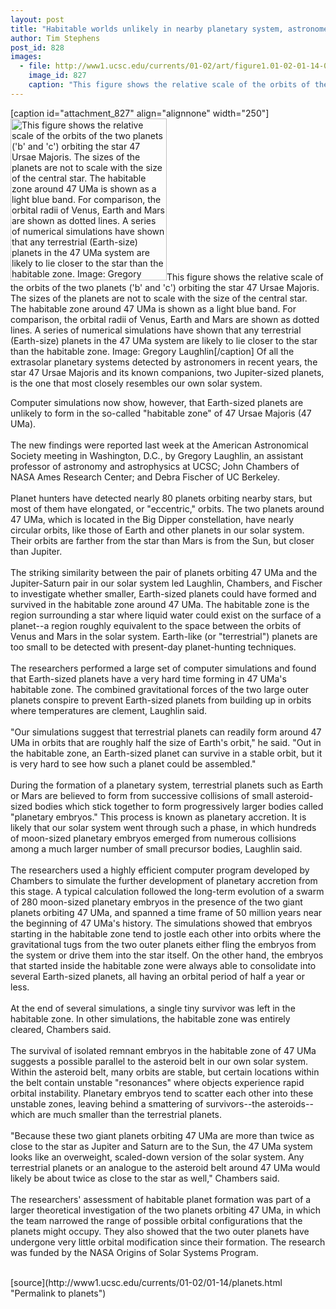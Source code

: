 ```yaml
---
layout: post
title: "Habitable worlds unlikely in nearby planetary system, astronomers find"
author: Tim Stephens
post_id: 828
images:
  - file: http://www1.ucsc.edu/currents/01-02/art/figure1.01-02-01-14-02.250.jpeg
    image_id: 827
    caption: "This figure shows the relative scale of the orbits of the two planets ('b' and 'c') orbiting the star 47 Ursae Majoris. The sizes of the planets are not to scale with the size of the central star. The habitable zone around 47 UMa is shown as a light blue band. For comparison, the orbital radii of Venus, Earth and Mars are shown as dotted lines. A series of numerical simulations have shown that any terrestrial (Earth-size) planets in the 47 UMa system are likely to lie closer to the star than the habitable zone. Image: Gregory Laughlin"
---
```


[caption id="attachment_827" align="alignnone" width="250"]<a href="http://localhost/mysite/wp-content/uploads/2002/01/figure1.01-02-01-14-02.250.jpeg"><img class="size-full wp-image-827" src="http://localhost/mysite/wp-content/uploads/2002/01/figure1.01-02-01-14-02.250.jpeg" alt="This figure shows the relative scale of the orbits of the two planets ('b' and 'c') orbiting the star 47 Ursae Majoris. The sizes of the planets are not to scale with the size of the central star. The habitable zone around 47 UMa is shown as a light blue band. For comparison, the orbital radii of Venus, Earth and Mars are shown as dotted lines. A series of numerical simulations have shown that any terrestrial (Earth-size) planets in the 47 UMa system are likely to lie closer to the star than the habitable zone. Image: Gregory Laughlin" width="250" height="259" /></a>This figure shows the relative scale of the orbits of the two planets ('b' and 'c') orbiting the star 47 Ursae Majoris. The sizes of the planets are not to scale with the size of the central star. The habitable zone around 47 UMa is shown as a light blue band. For comparison, the orbital radii of Venus, Earth and Mars are shown as dotted lines. A series of numerical simulations have shown that any terrestrial (Earth-size) planets in the 47 UMa system are likely to lie closer to the star than the habitable zone. Image: Gregory Laughlin[/caption]
Of all the extrasolar planetary systems detected by astronomers in recent years, the star 47 Ursae Majoris and its known companions, two Jupiter-sized planets, is the one that most closely resembles our own solar system.
<p>
  Computer simulations now show, however, that Earth-sized planets are unlikely to form in the so-called "habitable zone" of 47 Ursae Majoris (47 UMa).<br>
  <br>
  The new findings were reported last week at the American Astronomical Society meeting in Washington, D.C., by Gregory Laughlin, an assistant professor of astronomy and astrophysics at UCSC; John Chambers of NASA Ames Research Center; and Debra Fischer of UC Berkeley.<br>
  <br>
  Planet hunters have detected nearly 80 planets orbiting nearby stars, but most of them have elongated, or "eccentric," orbits. The two planets around 47 UMa, which is located in the Big Dipper constellation, have nearly circular orbits, like those of Earth and other planets in our solar system. Their orbits are farther from the star than Mars is from the Sun, but closer than Jupiter.<br>
  <br>
  The striking similarity between the pair of planets orbiting 47 UMa and the Jupiter-Saturn pair in our solar system led Laughlin, Chambers, and Fischer to investigate whether smaller, Earth-sized planets could have formed and survived in the habitable zone around 47 UMa. The habitable zone is the region surrounding a star where liquid water could exist on the surface of a planet--a region roughly equivalent to the space between the orbits of Venus and Mars in the solar system. Earth-like (or "terrestrial") planets are too small to be detected with present-day planet-hunting techniques.<br>
  <br>
  The researchers performed a large set of computer simulations and found that Earth-sized planets have a very hard time forming in 47 UMa's habitable zone. The combined gravitational forces of the two large outer planets conspire to prevent Earth-sized planets from building up in orbits where temperatures are clement, Laughlin said.<br>
  <br>
  "Our simulations suggest that terrestrial planets can readily form around 47 UMa in orbits that are roughly half the size of Earth's orbit," he said. "Out in the habitable zone, an Earth-sized planet can survive in a stable orbit, but it is very hard to see how such a planet could be assembled."<br>
  <br>
  During the formation of a planetary system, terrestrial planets such as Earth or Mars are believed to form from successive collisions of small asteroid-sized bodies which stick together to form progressively larger bodies called "planetary embryos." This process is known as planetary accretion. It is likely that our solar system went through such a phase, in which hundreds of moon-sized planetary embryos emerged from numerous collisions among a much larger number of small precursor bodies, Laughlin said.<br>
  <br>
  The researchers used a highly efficient computer program developed by Chambers to simulate the further development of planetary accretion from this stage. A typical calculation followed the long-term evolution of a swarm of 280 moon-sized planetary embryos in the presence of the two giant planets orbiting 47 UMa, and spanned a time frame of 50 million years near the beginning of 47 UMa's history. The simulations showed that embryos starting in the habitable zone tend to jostle each other into orbits where the gravitational tugs from the two outer planets either fling the embryos from the system or drive them into the star itself. On the other hand, the embryos that started inside the habitable zone were always able to consolidate into several Earth-sized planets, all having an orbital period of half a year or less.<br>
  <br>
  At the end of several simulations, a single tiny survivor was left in the habitable zone. In other simulations, the habitable zone was entirely cleared, Chambers said.<br>
  <br>
  The survival of isolated remnant embryos in the habitable zone of 47 UMa suggests a possible parallel to the asteroid belt in our own solar system. Within the asteroid belt, many orbits are stable, but certain locations within the belt contain unstable "resonances" where objects experience rapid orbital instability. Planetary embryos tend to scatter each other into these unstable zones, leaving behind a smattering of survivors--the asteroids--which are much smaller than the terrestrial planets.<br>
  <br>
  "Because these two giant planets orbiting 47 UMa are more than twice as close to the star as Jupiter and Saturn are to the Sun, the 47 UMa system looks like an overweight, scaled-down version of the solar system. Any terrestrial planets or an analogue to the asteroid belt around 47 UMa would likely be about twice as close to the star as well," Chambers said.<br>
  <br>
  The researchers' assessment of habitable planet formation was part of a larger theoretical investigation of the two planets orbiting 47 UMa, in which the team narrowed the range of possible orbital configurations that the planets might occupy. They also showed that the two outer planets have undergone very little orbital modification since their formation. The research was funded by the NASA Origins of Solar Systems Program.<br>
  <br>

</p>
<p>

</p>
[source](http://www1.ucsc.edu/currents/01-02/01-14/planets.html "Permalink to planets")
